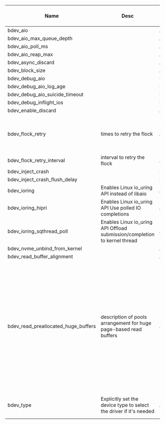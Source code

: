 | Name | Desc | Level | Type | non-Daemon Default | Daemon Default | Min | Max | Valid Values | verbatim | See also | Flags | Services | Validator | Long Desc | Tags |
| --- | --- | --- | --- | --- | --- | --- | --- | --- | --- | --- | --- | --- | --- | --- | --- |
| <span id="SP_bdev_aio">bdev_aio</span> |   | Advanced | Bool | True |  |  |  |  |  |  |  |  |  |  |  |
| <span id="SP_bdev_aio_max_queue_depth">bdev_aio_max_queue_depth</span> |   | Advanced | Int | 1024 |  |  |  |  |  |  |  |  |  |  |  |
| <span id="SP_bdev_aio_poll_ms">bdev_aio_poll_ms</span> |   | Advanced | Int | 250 |  |  |  |  |  |  |  |  |  |  |  |
| <span id="SP_bdev_aio_reap_max">bdev_aio_reap_max</span> |   | Advanced | Int | 16 |  |  |  |  |  |  |  |  |  |  |  |
| <span id="SP_bdev_async_discard">bdev_async_discard</span> |   | Advanced | Bool | False |  |  |  |  |  |  |  |  |  |  |  |
| <span id="SP_bdev_block_size">bdev_block_size</span> |   | Advanced | Size | 4_K |  |  |  |  |  |  |  |  |  |  |  |
| <span id="SP_bdev_debug_aio">bdev_debug_aio</span> |   | Dev | Bool | False |  |  |  |  |  |  |  |  |  |  |  |
| <span id="SP_bdev_debug_aio_log_age">bdev_debug_aio_log_age</span> |   | Dev | Float | 5 |  |  |  |  |  |  |  |  |  |  |  |
| <span id="SP_bdev_debug_aio_suicide_timeout">bdev_debug_aio_suicide_timeout</span> |   | Dev | Float | 1_min |  |  |  |  |  |  |  |  |  |  |  |
| <span id="SP_bdev_debug_inflight_ios">bdev_debug_inflight_ios</span> |   | Dev | Bool | False |  |  |  |  |  |  |  |  |  |  |  |
| <span id="SP_bdev_enable_discard">bdev_enable_discard</span> |   | Advanced | Bool | False |  |  |  |  |  |  |  |  |  |  |  |
| <span id="SP_bdev_flock_retry">bdev_flock_retry</span> |  times to retry the flock | Advanced | Uint | 3 |  |  |  |  |  |  |  |  |  | The number of times to retry on getting the block device lock. Programs such as systemd-udevd may compete with Ceph for this lock. 0 means 'unlimited'. |  |
| <span id="SP_bdev_flock_retry_interval">bdev_flock_retry_interval</span> |  interval to retry the flock | Advanced | Float | 0.1 |  |  |  |  |  |  |  |  |  |  |  |
| <span id="SP_bdev_inject_crash">bdev_inject_crash</span> |   | Dev | Int | 0 |  |  |  |  |  |  |  |  |  |  |  |
| <span id="SP_bdev_inject_crash_flush_delay">bdev_inject_crash_flush_delay</span> |   | Dev | Int | 2 |  |  |  |  |  |  |  |  |  |  |  |
| <span id="SP_bdev_ioring">bdev_ioring</span> |  Enables Linux io_uring API instead of libaio | Advanced | Bool | False |  |  |  |  |  |  |  |  |  |  |  |
| <span id="SP_bdev_ioring_hipri">bdev_ioring_hipri</span> |  Enables Linux io_uring API Use polled IO completions | Advanced | Bool | False |  |  |  |  |  |  |  |  |  |  |  |
| <span id="SP_bdev_ioring_sqthread_poll">bdev_ioring_sqthread_poll</span> |  Enables Linux io_uring API Offload submission/completion to kernel thread | Advanced | Bool | False |  |  |  |  |  |  |  |  |  |  |  |
| <span id="SP_bdev_nvme_unbind_from_kernel">bdev_nvme_unbind_from_kernel</span> |   | Advanced | Bool | False |  |  |  |  |  |  |  |  |  |  |  |
| <span id="SP_bdev_read_buffer_alignment">bdev_read_buffer_alignment</span> |   | Advanced | Size | 4_K |  |  |  |  |  |  |  |  |  |  |  |
| <span id="SP_bdev_read_preallocated_huge_buffers">bdev_read_preallocated_huge_buffers</span> |  description of pools arrangement for huge page-based read buffers | Advanced | Str |  |  |  |  |  |  | [[bluestore_max_blob_size](./global/bluestore.md#SP_bluestore_max_blob_size)] |  |  |  | Arrangement of preallocated, huge pages-based pools for reading from a KernelDevice. Applied to minimize size of scatter-gather lists sent to NICs. Targets really  big buffers (>= 2 or 4 MBs). Keep in mind the system must be configured accordingly (see /proc/sys/vm/nr_hugepages). Otherwise the OSD wil fail early. Beware BlueStore, by default, stores large chunks across many smaller blobs. Increasing bluestore_max_blob_size changes that, and thus allows the data to be read back into small number of huge page-backed buffers. |  |
| <span id="SP_bdev_type">bdev_type</span> |  Explicitly set the device type to select the driver if it's needed | Advanced | Str |  |  |  |  | ["aio", "spdk", "pmem", "hm_smr"] |  |  |  |  |  |  |  |
